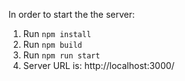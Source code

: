 In order to start the the server:
1. Run `npm install`
2. Run `npm build`
3. Run `npm run start`
4. Server URL is: http://localhost:3000/